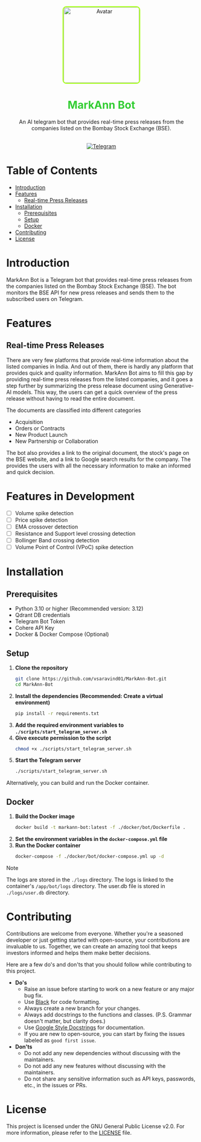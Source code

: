 <div align="center">
    <img src="assets/avatar.png" alt="Avatar" width="200" height="200" style="border-radius: 10px; border: 3px solid greenyellow;display: block">
    <h1 style="color: limegreen">MarkAnn Bot</h1>
    <p>
        An AI telegram bot that provides real-time press releases from the companies
        listed on the Bombay Stock Exchange (BSE).
    </p>
    <br/>
    <a href="https://t.me/MarkAnn_Bot" target="_blank">
        <img src="https://img.shields.io/badge/MarkAnn_Bot-Telegram-blue?logo=telegram" alt="Telegram">
    </a>
</div>

# Table of Contents

- [Introduction](#introduction)
- [Features](#features)
  * [Real-time Press Releases](#real-time-press-releases)
- [Installation](#installation)
  * [Prerequisites](#prerequisites)
  * [Setup](#setup)
  * [Docker](#docker)
- [Contributing](#contributing)
- [License](#license)

# Introduction

MarkAnn Bot is a Telegram bot that provides real-time press releases 
from the companies listed on the Bombay Stock Exchange (BSE). The bot 
monitors the BSE API for new press releases and sends them to the
subscribed users on Telegram.

# Features

## Real-time Press Releases

There are very few platforms that provide real-time information about
the listed companies in India. And out of them, there is hardly any
platform that provides quick and quality information. MarkAnn Bot
aims to fill this gap by providing real-time press releases from the
listed companies, and it goes a step further by summarizing the press
release document using Generative-AI models. This way, the users can
get a quick overview of the press release without having to read the
entire document.

The documents are classified into different categories
* Acquisition
* Orders or Contracts
* New Product Launch
* New Partnership or Collaboration

The bot also provides a link to the original document, the stock's page
on the BSE website, and a link to Google search results for the company.
The provides the users with all the necessary information to make an
informed and quick decision.

# Features in Development

- [ ] Volume spike detection
- [ ] Price spike detection
- [ ] EMA crossover detection
- [ ] Resistance and Support level crossing detection
- [ ] Bollinger Band crossing detection
- [ ] Volume Point of Control (VPoC) spike detection

# Installation

## Prerequisites

- Python 3.10 or higher (Recommended version: 3.12)
- Qdrant DB credentials
- Telegram Bot Token
- Cohere API Key
- Docker & Docker Compose (Optional)

## Setup

1. **Clone the repository**
    ```bash
    git clone https://github.com/vsaravind01/MarkAnn-Bot.git
    cd MarkAnn-Bot
    ```
2. **Install the dependencies (Recommended: Create a virtual environment)**
    ```bash
    pip install -r requirements.txt
    ```
3. **Add the required environment variables to `./scripts/start_telegram_server.sh`**
4. **Give execute permission to the script**
    ```bash
    chmod +x ./scripts/start_telegram_server.sh
    ```
5. **Start the Telegram server**
    ```bash
    ./scripts/start_telegram_server.sh
    ```

Alternatively, you can build and run the Docker container.

## Docker

1. **Build the Docker image**
    ```bash
    docker build -t markann-bot:latest -f ./docker/bot/Dockerfile .
    ```
2. **Set the environment variables in the `docker-compose.yml` file**
3. **Run the Docker container**
    ```bash
    docker-compose -f ./docker/bot/docker-compose.yml up -d
    ```

> [!NOTE]
> The logs are stored in the `./logs` directory.
> The logs is linked to the container's `/app/bot/logs` directory.
> The user.db file is stored in `./logs/user.db` directory.

# Contributing

Contributions are welcome from everyone. Whether you're a seasoned developer 
or just getting started with open-source, your contributions are invaluable 
to us. Together, we can create an amazing tool that keeps investors informed 
and helps them make better decisions.

Here are a few do's and don'ts that you should follow while contributing to this project.

- **Do's**
  * Raise an issue before starting to work on a new feature or any major bug fix.
  * Use [Black](https://github.com/psf/black) for code formatting.
  * Always create a new branch for your changes.
  * Always add docstrings to the functions and classes. (P.S. Grammar doesn't matter, but clarity does.)
  * Use [Google Style Docstrings](https://google.github.io/styleguide/pyguide.html) for documentation.
  * If you are new to open-source, you can start by fixing the issues labeled as `good first issue`.
- **Don'ts**
  * Do not add any new dependencies without discussing with the maintainers.
  * Do not add any new features without discussing with the maintainers.
  * Do not share any sensitive information such as API keys, passwords, etc., in the issues or PRs.

# License

This project is licensed under the GNU General Public License v2.0.
For more information, please refer to the [LICENSE](LICENSE) file.
